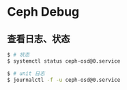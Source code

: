 # Ceph Debug

## 查看日志、状态

```bash
$ # 状态
$ systemctl status ceph-osd@0.service

$ # unit 日志
$ journalctl -f -u ceph-osd@0.service
```